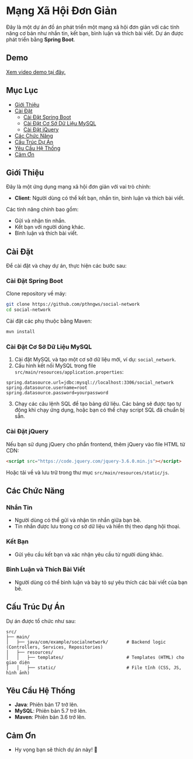 # Mạng Xã Hội Đơn Giản

Đây là một dự án đồ án phát triển một mạng xã hội đơn giản với các tính năng cơ bản như nhắn tin, kết bạn, bình luận và thích bài viết. Dự án được phát triển bằng **Spring Boot**.

## Demo
[Xem video demo tại đây.](https://www.youtube.com/watch?v=nhSt6Y-bL48)

## Mục Lục

- [Giới Thiệu](#giới-thiệu)
- [Cài Đặt](#cài-đặt)
  - [Cài Đặt Spring Boot](#cài-đặt-spring-boot)
  - [Cài Đặt Cơ Sở Dữ Liệu MySQL](#cài-đặt-cơ-sở-dữ-liệu-mysql)
  - [Cài Đặt jQuery](#cài-đặt-jquery)
- [Các Chức Năng](#các-chức-năng)
- [Cấu Trúc Dự Án](#cấu-trúc-dự-án)
- [Yêu Cầu Hệ Thống](#yêu-cầu-hệ-thống)
- [Cảm Ơn](#cảm-ơn)

## Giới Thiệu

Đây là một ứng dụng mạng xã hội đơn giản với vai trò chính:

- **Client**: Người dùng có thể kết bạn, nhắn tin, bình luận và thích bài viết.

Các tính năng chính bao gồm:

- Gửi và nhận tin nhắn.
- Kết bạn với người dùng khác.
- Bình luận và thích bài viết.

## Cài Đặt

Để cài đặt và chạy dự án, thực hiện các bước sau:

### Cài Đặt Spring Boot

Clone repository về máy:

```bash
git clone https://github.com/pthngws/social-network
cd social-network
```

Cài đặt các phụ thuộc bằng Maven:

```bash
mvn install
```

### Cài Đặt Cơ Sở Dữ Liệu MySQL

1. Cài đặt MySQL và tạo một cơ sở dữ liệu mới, ví dụ: `social_network`.
2. Cấu hình kết nối MySQL trong file `src/main/resources/application.properties`:

```properties
spring.datasource.url=jdbc:mysql://localhost:3306/social_network
spring.datasource.username=root
spring.datasource.password=yourpassword
```

3. Chạy các câu lệnh SQL để tạo bảng dữ liệu. Các bảng sẽ được tạo tự động khi chạy ứng dụng, hoặc bạn có thể chạy script SQL đã chuẩn bị sẵn.

### Cài Đặt jQuery

Nếu bạn sử dụng jQuery cho phần frontend, thêm jQuery vào file HTML từ CDN:

```html
<script src="https://code.jquery.com/jquery-3.6.0.min.js"></script>
```

Hoặc tải về và lưu trữ trong thư mục `src/main/resources/static/js`.

## Các Chức Năng

### Nhắn Tin

- Người dùng có thể gửi và nhận tin nhắn giữa bạn bè.
- Tin nhắn được lưu trong cơ sở dữ liệu và hiển thị theo dạng hội thoại.

### Kết Bạn

- Gửi yêu cầu kết bạn và xác nhận yêu cầu từ người dùng khác.

### Bình Luận và Thích Bài Viết

- Người dùng có thể bình luận và bày tỏ sự yêu thích các bài viết của bạn bè.

## Cấu Trúc Dự Án

Dự án được tổ chức như sau:

```
src/
├── main/
│   ├── java/com/example/socialnetwork/       # Backend logic (Controllers, Services, Repositories)
│   ├── resources/
│   │   ├── templates/                        # Templates (HTML) cho giao diện
│   │   ├── static/                           # File tĩnh (CSS, JS, hình ảnh)
```

## Yêu Cầu Hệ Thống

- **Java**: Phiên bản 17 trở lên.
- **MySQL**: Phiên bản 5.7 trở lên.
- **Maven**: Phiên bản 3.6 trở lên.

## Cảm Ơn

- Hy vọng bạn sẽ thích dự án này! 🚀
